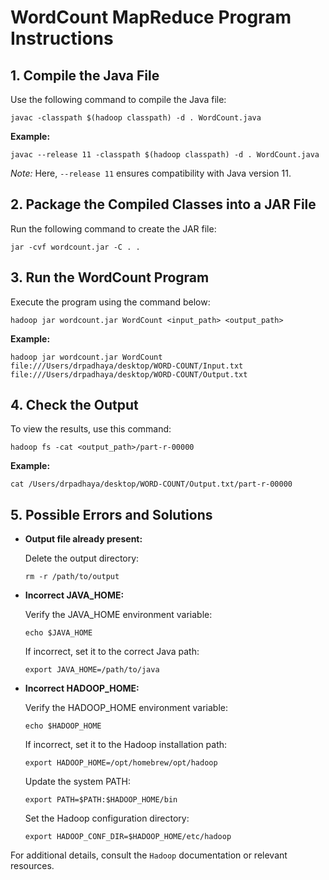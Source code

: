 <h1>WordCount MapReduce Program Instructions</h1>
<h2>1. Compile the Java File</h2>
<p>Use the following command to compile the Java file:</p>
<pre><code>javac -classpath $(hadoop classpath) -d . WordCount.java</code></pre>
<p><strong>Example:</strong></p>
<pre><code>javac --release 11 -classpath $(hadoop classpath) -d . WordCount.java</code></pre>
<p><em>Note:</em> Here, <code>--release 11</code> ensures compatibility with Java version 11.</p>

<h2>2. Package the Compiled Classes into a JAR File</h2>
<p>Run the following command to create the JAR file:</p>
<pre><code>jar -cvf wordcount.jar -C . .</code></pre>

<h2>3. Run the WordCount Program</h2>
<p>Execute the program using the command below:</p>
<pre><code>hadoop jar wordcount.jar WordCount &lt;input_path&gt; &lt;output_path&gt;</code></pre>
<p><strong>Example:</strong></p>
<pre><code>hadoop jar wordcount.jar WordCount file:///Users/drpadhaya/desktop/WORD-COUNT/Input.txt file:///Users/drpadhaya/desktop/WORD-COUNT/Output.txt</code></pre>

<h2>4. Check the Output</h2>
<p>To view the results, use this command:</p>
<pre><code>hadoop fs -cat &lt;output_path&gt;/part-r-00000</code></pre>
<p><strong>Example:</strong></p>
<pre><code>cat /Users/drpadhaya/desktop/WORD-COUNT/Output.txt/part-r-00000</code></pre>

<h2>5. Possible Errors and Solutions</h2>
<ul>
<li><strong>Output file already present:</strong>
<p>Delete the output directory:</p>
<pre><code>rm -r /path/to/output</code></pre>
</li>
<li><strong>Incorrect JAVA_HOME:</strong>
<p>Verify the JAVA_HOME environment variable:</p>
<pre><code>echo $JAVA_HOME</code></pre>
<p>If incorrect, set it to the correct Java path:</p>
<pre><code>export JAVA_HOME=/path/to/java</code></pre>
</li>
<li><strong>Incorrect HADOOP_HOME:</strong>
<p>Verify the HADOOP_HOME environment variable:</p>
<pre><code>echo $HADOOP_HOME</code></pre>
<p>If incorrect, set it to the Hadoop installation path:</p>
<pre><code>export HADOOP_HOME=/opt/homebrew/opt/hadoop</code></pre>
<p>Update the system PATH:</p>
<pre><code>export PATH=$PATH:$HADOOP_HOME/bin</code></pre>
<p>Set the Hadoop configuration directory:</p>
<pre><code>export HADOOP_CONF_DIR=$HADOOP_HOME/etc/hadoop</code></pre>
  </li>
</ul>
<p>For additional details, consult the <code>Hadoop</code> documentation or relevant resources.</p>
</body>
</html>
